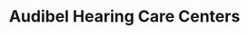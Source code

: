 ---
title: "Audibel Hearing Care Centers"
url: /dingmans-ferry/audibel-hearing-care-centers/
shop: Hörgeräte
---